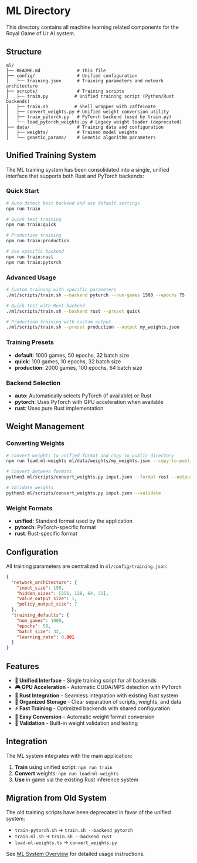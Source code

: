 # ML Directory

This directory contains all machine learning related components for the Royal Game of Ur AI system.

## Structure

```
ml/
├── README.md              # This file
├── config/                # Unified configuration
│   └── training.json      # Training parameters and network architecture
├── scripts/               # Training scripts
│   ├── train.py          # Unified training script (Python/Rust backends)
│   ├── train.sh          # Shell wrapper with caffeinate
│   ├── convert_weights.py # Unified weight conversion utility
│   ├── train_pytorch.py   # PyTorch backend (used by train.py)
│   └── load_pytorch_weights.py # Legacy weight loader (deprecated)
├── data/                  # Training data and configuration
│   ├── weights/           # Trained model weights
│   └── genetic_params/    # Genetic algorithm parameters
```

## Unified Training System

The ML training system has been consolidated into a single, unified interface that supports both Rust and PyTorch backends:

### Quick Start

```bash
# Auto-detect best backend and use default settings
npm run train

# Quick test training
npm run train:quick

# Production training
npm run train:production

# Use specific backend
npm run train:rust
npm run train:pytorch
```

### Advanced Usage

```bash
# Custom training with specific parameters
./ml/scripts/train.sh --backend pytorch --num-games 1500 --epochs 75

# Quick test with Rust backend
./ml/scripts/train.sh --backend rust --preset quick

# Production training with custom output
./ml/scripts/train.sh --preset production --output my_weights.json
```

### Training Presets

- **default**: 1000 games, 50 epochs, 32 batch size
- **quick**: 100 games, 10 epochs, 32 batch size
- **production**: 2000 games, 100 epochs, 64 batch size

### Backend Selection

- **auto**: Automatically selects PyTorch (if available) or Rust
- **pytorch**: Uses PyTorch with GPU acceleration when available
- **rust**: Uses pure Rust implementation

## Weight Management

### Converting Weights

```bash
# Convert weights to unified format and copy to public directory
npm run load:ml-weights ml/data/weights/my_weights.json --copy-to-public

# Convert between formats
python3 ml/scripts/convert_weights.py input.json --format rust --output rust_weights.json

# Validate weights
python3 ml/scripts/convert_weights.py input.json --validate
```

### Weight Formats

- **unified**: Standard format used by the application
- **pytorch**: PyTorch-specific format
- **rust**: Rust-specific format

## Configuration

All training parameters are centralized in `ml/config/training.json`:

```json
{
  "network_architecture": {
    "input_size": 150,
    "hidden_sizes": [256, 128, 64, 32],
    "value_output_size": 1,
    "policy_output_size": 7
  },
  "training_defaults": {
    "num_games": 1000,
    "epochs": 50,
    "batch_size": 32,
    "learning_rate": 0.001
  }
}
```

## Features

- **🎯 Unified Interface** - Single training script for all backends
- **🎮 GPU Acceleration** - Automatic CUDA/MPS detection with PyTorch
- **🦀 Rust Integration** - Seamless integration with existing Rust system
- **📁 Organized Storage** - Clear separation of scripts, weights, and data
- **⚡ Fast Training** - Optimized backends with shared configuration
- **🔄 Easy Conversion** - Automatic weight format conversion
- **🧪 Validation** - Built-in weight validation and testing

## Integration

The ML system integrates with the main application:

1. **Train** using unified script: `npm run train`
2. **Convert** weights: `npm run load:ml-weights`
3. **Use** in game via the existing Rust inference system

## Migration from Old System

The old training scripts have been deprecated in favor of the unified system:

- `train-pytorch.sh` → `train.sh --backend pytorch`
- `train-ml.sh` → `train.sh --backend rust`
- `load-ml-weights.ts` → `convert_weights.py`

See [ML System Overview](../docs/ml-system-overview.md) for detailed usage instructions.
